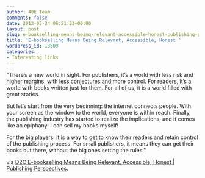 ```yaml
---
author: 40k Team
comments: false
date: 2012-05-24 06:21:23+00:00
layout: post
slug: e-bookselling-means-being-relevant-accessible-honest-publishing-perspectives
title: 'E-bookselling Means Being Relevant, Accessible, Honest '
wordpress_id: 13509
categories:
- Interesting links
---
```


"There’s a new world in sight. For publishers, it’s a world with less risk and higher margins, with less conjectures and more control. For readers, it’s a world with books written just for them. For all of us, it is a world filled with great stories.

But let’s start from the very beginning: the internet connects people. With your screen as the window to the world, everyone is within reach. Finally, the publishing industry has started to realize the implications, and it comes like an epiphany: I can sell my books myself!

For the big players, it is a way to get to know their readers and retain control of the publishing process. For small publishers, it means they can get their books out there, without the big ones setting the rules."

via [D2C E-bookselling Means Being Relevant, Accessible, Honest | Publishing Perspectives](http://publishingperspectives.com/2012/05/d2c-e-bookselling-means-being-relevant-accessible-honest/).
